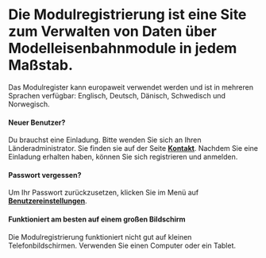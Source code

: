 ﻿# Die **Modulregistrierung** ist eine Site zum Verwalten von Daten über Modelleisenbahnmodule in jedem Maßstab.
Das Modulregister kann europaweit verwendet werden und ist in mehreren Sprachen verfügbar: Englisch, Deutsch, Dänisch, Schwedisch und Norwegisch.

#### Neuer Benutzer?
Du brauchst eine Einladung. Bitte wenden Sie sich an Ihren Länderadministrator.
Sie finden sie auf der Seite [**Kontakt**](/Contact).
Nachdem Sie eine Einladung erhalten haben, können Sie sich registrieren und anmelden.

#### Passwort vergessen?
Um Ihr Passwort zurückzusetzen, klicken Sie im Menü auf [**Benutzereinstellungen**](/Benutzer/Einstellungen).

#### Funktioniert am besten auf einem großen Bildschirm
Die Modulregistrierung funktioniert nicht gut auf kleinen Telefonbildschirmen.
Verwenden Sie einen Computer oder ein Tablet.